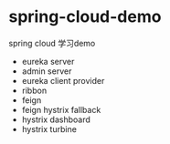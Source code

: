 # spring-cloud-demo

spring cloud 学习demo

- eureka server
- admin server
- eureka client provider
- ribbon
- feign
- feign hystrix fallback
- hystrix dashboard
- hystrix turbine